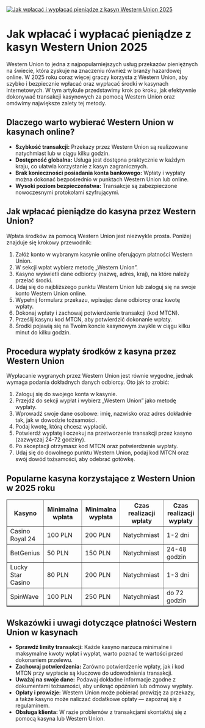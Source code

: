 [![Jak wpłacać i wypłacać pieniądze z kasyn Western Union 2025](https://123-caf.pages.dev/gitsignup.png)](https://vrmoo.ru/Bt82HjjY)

<h1>Jak wpłacać i wypłacać pieniądze z kasyn Western Union 2025</h1> <p>Western Union to jedna z najpopularniejszych usług przekazów pieniężnych na świecie, która zyskuje na znaczeniu również w branży hazardowej online. W 2025 roku coraz więcej graczy korzysta z Western Union, aby szybko i bezpiecznie wpłacać oraz wypłacać środki w kasynach internetowych. W tym artykule przedstawimy krok po kroku, jak efektywnie dokonywać transakcji kasynowych za pomocą Western Union oraz omówimy największe zalety tej metody.</p>  <h2>Dlaczego warto wybierać Western Union w kasynach online?</h2> <ul>   <li><strong>Szybkość transakcji:</strong> Przekazy przez Western Union są realizowane natychmiast lub w ciągu kilku godzin.</li>   <li><strong>Dostępność globalna:</strong> Usługa jest dostępna praktycznie w każdym kraju, co ułatwia korzystanie z kasyn zagranicznych.</li>   <li><strong>Brak konieczności posiadania konta bankowego:</strong> Wpłaty i wypłaty można dokonać bezpośrednio w punktach Western Union lub online.</li>   <li><strong>Wysoki poziom bezpieczeństwa:</strong> Transakcje są zabezpieczone nowoczesnymi protokołami szyfrującymi.</li> </ul>  <h2>Jak wpłacać pieniądze do kasyna przez Western Union?</h2> <p>Wpłata środków za pomocą Western Union jest niezwykle prosta. Poniżej znajduje się krokowy przewodnik:</p> <ol>   <li>Załóż konto w wybranym kasynie online oferującym płatności Western Union.</li>   <li>W sekcji wpłat wybierz metodę „Western Union”.</li>   <li>Kasyno wyświetli dane odbiorcy (nazwę, adres, kraj), na które należy przelać środki.</li>   <li>Udaj się do najbliższego punktu Western Union lub zaloguj się na swoje konto Western Union online.</li>   <li>Wypełnij formularz przekazu, wpisując dane odbiorcy oraz kwotę wpłaty.</li>   <li>Dokonaj wpłaty i zachowaj potwierdzenie transakcji (kod MTCN).</li>   <li>Prześlij kasynu kod MTCN, aby potwierdzić dokonanie wpłaty.</li>   <li>Środki pojawią się na Twoim koncie kasynowym zwykle w ciągu kilku minut do kilku godzin.</li> </ol>  <h2>Procedura wypłaty środków z kasyna przez Western Union</h2> <p>Wypłacanie wygranych przez Western Union jest równie wygodne, jednak wymaga podania dokładnych danych odbiorcy. Oto jak to zrobić:</p> <ol>   <li>Zaloguj się do swojego konta w kasynie.</li>   <li>Przejdź do sekcji wypłat i wybierz „Western Union” jako metodę wypłaty.</li>   <li>Wprowadź swoje dane osobowe: imię, nazwisko oraz adres dokładnie tak, jak w dowodzie tożsamości.</li>   <li>Podaj kwotę, którą chcesz wypłacić.</li>   <li>Potwierdź wypłatę i oczekuj na przetworzenie transakcji przez kasyno (zazwyczaj 24-72 godziny).</li>   <li>Po akceptacji otrzymasz kod MTCN oraz potwierdzenie wypłaty.</li>   <li>Udaj się do dowolnego punktu Western Union, podaj kod MTCN oraz swój dowód tożsamości, aby odebrać gotówkę.</li> </ol>  <h2>Popularne kasyna korzystające z Western Union w 2025 roku</h2> <table border="1" cellpadding="8" cellspacing="0">   <thead>     <tr>       <th>Kasyno</th>       <th>Minimalna wpłata</th>       <th>Minimalna wypłata</th>       <th>Czas realizacji wpłaty</th>       <th>Czas realizacji wypłaty</th>     </tr>   </thead>   <tbody>     <tr>       <td>Casino Royal 24</td>       <td>100 PLN</td>       <td>200 PLN</td>       <td>Natychmiast</td>       <td>1-2 dni</td>     </tr>     <tr>       <td>BetGenius</td>       <td>50 PLN</td>       <td>150 PLN</td>       <td>Natychmiast</td>       <td>24-48 godzin</td>     </tr>     <tr>       <td>Lucky Star Casino</td>       <td>80 PLN</td>       <td>200 PLN</td>       <td>Natychmiast</td>       <td>1-3 dni</td>     </tr>     <tr>       <td>SpinWave</td>       <td>100 PLN</td>       <td>250 PLN</td>       <td>Natychmiast</td>       <td>do 72 godzin</td>     </tr>   </tbody> </table>  <h2>Wskazówki i uwagi dotyczące płatności Western Union w kasynach</h2> <ul>   <li><strong>Sprawdź limity transakcji:</strong> Każde kasyno narzuca minimalne i maksymalne kwoty wpłat i wypłat, warto poznać te wartości przed dokonaniem przelewu.</li>   <li><strong>Zachowaj potwierdzenia:</strong> Zarówno potwierdzenie wpłaty, jak i kod MTCN przy wypłacie są kluczowe do udowodnienia transakcji.</li>   <li><strong>Uważaj na swoje dane:</strong> Podawaj dokładne informacje zgodne z dokumentami tożsamości, aby uniknąć opóźnień lub odmowy wypłaty.</li>   <li><strong>Opłaty i prowizje:</strong> Western Union może pobierać prowizję za przekazy, a także kasyno może naliczać dodatkowe opłaty — zapoznaj się z regulaminem.</li>   <li><strong>Obsługa klienta:</strong> W razie problemów z transakcjami skontaktuj się z pomocą kasyna lub Western Union.</li> </ul>